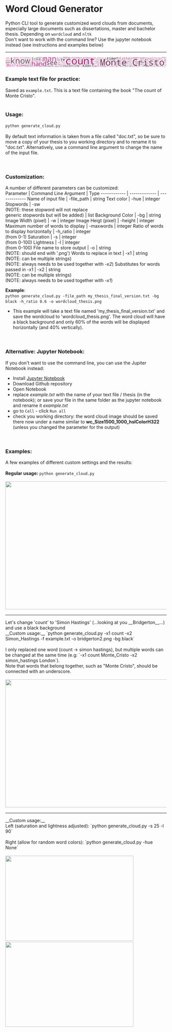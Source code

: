 # Word Cloud Generator
Python CLI tool to generate customized word clouds from documents, especially large documents such as dissertations, master and bachelor thesis. Depending on `wordcloud` and `nltk` <br>
Don't want to work with the command line? Use the jupyter notebook instead (see instructions and examples below)<hr>
![Example of word cloud, Low Height](example_output/example6_width1500_height100.png?raw=true "Custom settings")
### **Example text file for practice:**<br>
Saved as `example.txt`. This is a text file containing the book "The count of Monte Cristo".<br><br>

### **Usage:**<br>
`python generate_cloud.py`<br><br>
By default text information is taken from a file called "doc.txt", so be sure to move a copy of your thesis to you working directory and to rename it to "doc.txt". 
Alternatively, use a command line argument to change the name of the input file.<br><br><br>
### **Customization**:<br>
A number of different parameters can be customized: <br>
Parameter | Command Line Argument | Type
------------ | ------------- | -------------
Name of input file | -file_path | string
Text color | -hue | integer
Stopwords | -sw <br>(NOTE: these stopword will not replace <br>generic stopwords but will be added) | list
Background Color | -bg | string
Image Width (pixel) | -w | integer
Image Heigt (pixel) | -height | integer
Maximum number of words to display | -maxwords | integer
Ratio of words to display horizontally | -h_ratio | integer<br> (from 0-1)
Saturation | -s | integer<br> (from 0-100)
Lightness | -l | integer<br> (from 0-100)
File name to store output | -o | string <br> (NOTE: should end with '.png')
Words to replace in text | -x1 | string <br> (NOTE: can be multiple strings)<br>(NOTE: always needs to be used together with _-x2_)
Substitutes for words passed in -x1 | -x2 | string <br> (NOTE: can be multiple strings)<br>(NOTE: always needs to be used together with _-x1_)


**Example**:<br>
`python generate_cloud.py -file_path my_thesis_final_version.txt -bg black -h_ratio 0.6 -o wordcloud_thesis.png`<br>
 - This example will take a text file named 'my_thesis_final_version.txt' and save the wordcloud to 'wordcloud_thesis.png'. The word cloud will have a black background and only 60% of the words will be displayed horizontally (and 40% vertically).
<br><br><br>
### **Alternative: Jupyter Notebook**:<br>
If you don't want to use the command line, you can use the Jupiter Notebook instead: <br>
 - Install [Jupyter Notebook](https://test-jupyter.readthedocs.io/en/latest/install.html)
 - Download Github repository
 - Open Notebook
 - replace _example.txt_ with the name of your text file / thesis (in the notebook); or save your file in the same folder as the jupyter notebook and rename it _example.txt_
 - go to `Cell` - click `Run all`
 - check you working directory: the word cloud image should be saved there now under a name similar to **wc_Size1500_1000_hslColorH322** (unless you changed the parameter for the output)
<br><br><br>
### **Examples**:<br>
A few examples of different custom settings and the results:<br><br>
__Regular usage:__ `python generate_cloud.py` <br><br>
<img src="https://github.com/lasupernova/thesis_wordcloud_generator/blob/master/example_output/example_cloud1.png" width="600" height="400">
<hr>
Let's change 'count' to 'Simon Hastings' (...looking at you __Bridgerton__...) and use a black background <br>
__Custom usage:__ `python generate_cloud.py -x1 count -x2 Simon_Hastings -f example.txt -o bridgerton2.png -bg black`<br><br>
I only replaced one word (count -> simon hastings), but multiple words can be changed at the same time (e.g: `-x1 count Monte_Cristo -x2 simon_hastings London`). <br>Note that words that belong together, such as "Monte Cristo", should be connected with an underscore.<br><br>
<img src="https://github.com/lasupernova/thesis_wordcloud_generator/blob/master/example_output/bridgerton2.png" width="600" height="400"><hr>
__Custom usage:__ 
<br>Left (saturation and lightness adjusted): `python generate_cloud.py -s 25 -l 90`<br>
<br>Right (allow for random word colors): `python generate_cloud.py -hue None`<br><br>
<img src="https://github.com/lasupernova/thesis_wordcloud_generator/blob/master/example_output/example2_saturation25_lightness90.png" width="400" height="266">
<img src="https://github.com/lasupernova/thesis_wordcloud_generator/blob/master/example_output/example3_randomHue.png" width="400" height="266">





